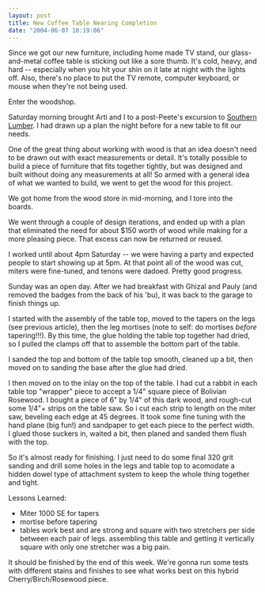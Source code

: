 ```yaml
---
layout: post
title: New Coffee Table Nearing Completion
date: "2004-06-07 10:19:06"
---
```


Since we got our new furniture, including home made TV
stand, our glass-and-metal coffee table is sticking
out like a sore thumb. It's cold, heavy, and hard --
especially when you hit your shin on it late at night
with the lights off. Also, there's no place to put
the TV remote, computer keyboard, or mouse when
they're not being used.

Enter the woodshop.

Saturday morning brought Arti and I to a post-Peete's
excursion to <a
href=http://www.southernlumber.com/>Southern
Lumber</a>. I had drawn up a plan the night before
for a new table to fit our needs.

One of the great thing about working with wood is that
an idea doesn't need to be drawn out with exact
measurements or detail. It's totally possible to
build a piece of furniture that fits together tightly,
but was designed and built without doing any
measurements at all! So armed with a general idea of
what we wanted to build, we went to get the wood for
this project.

We got home from the wood store in mid-morning, and I
tore into the boards.

We went through a couple of design iterations, and
ended up with a plan that eliminated the need for
about $150 worth of wood while making for a more
pleasing piece. That excess can now be returned or
reused.

I worked until about 4pm Saturday -- we were having a
party and expected people to start showing up at 5pm.
At that point all of the wood was cut, miters were
fine-tuned, and tenons were dadoed. Pretty good
progress.

Sunday was an open day. After we had breakfast with
Ghizal and Pauly (and removed the badges from the back
of his 'bu), it was back to the garage to finish
things up.

I started with the assembly of the table top, moved to
the tapers on the legs (see previous article), then
the leg mortises (note to self: do mortises _before_
tapering!!!). By this time, the glue holding the
table top together had dried, so I pulled the clamps
off that to assemble the bottom part of the table.

I sanded the top and bottom of the table top smooth,
cleaned up a bit, then moved on to sanding the base
after the glue had dried.

I then moved on to the inlay on the top of the table.
I had cut a rabbit in each table top "wrapper" piece
to accept a 1/4" square piece of Bolivian Rosewood. I
bought a piece of 6" by 1/4" of this dark wood, and
rough-cut some 1/4"+ strips on the table saw. So i
cut each strip to length on the miter saw, beveling
each edge at 45 degrees. It took some fine tuning
with the hand plane (big fun!) and sandpaper to get
each piece to the perfect width. I glued those
suckers in, waited a bit, then planed and sanded them
flush with the top.

So it's almost ready for finishing. I just need to do
some final 320 grit sanding and drill some holes in
the legs and table top to acomodate a hidden dowel
type of attachment system to keep the whole thing
together and tight.

Lessons Learned:

- Miter 1000 SE for tapers
- mortise before tapering
- tables work best and are strong and square with two
  stretchers per side between each pair of legs.
  assembling this table and getting it vertically square
  with only one stretcher was a big pain.

It should be finished by the end of this week. We're
gonna run some tests with different stains and
finishes to see what works best on this hybrid
Cherry/Birch/Rosewood piece.
